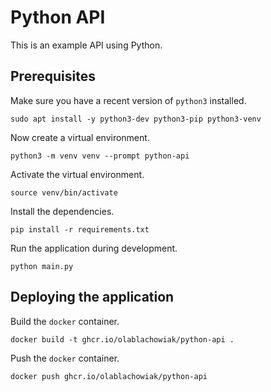 # Python API

This is an example API using Python.

## Prerequisites

Make sure you have a recent version of `python3` installed.

```shell
sudo apt install -y python3-dev python3-pip python3-venv
```

Now create a virtual environment.

```shell
python3 -m venv venv --prompt python-api
```

Activate the virtual environment.

```shell
source venv/bin/activate
```

Install the dependencies.

```shell
pip install -r requirements.txt
```

Run the application during development.

```shell
python main.py
```

## Deploying the application

Build the `docker` container.

```shell
docker build -t ghcr.io/olablachowiak/python-api .
```

Push the `docker` container.

```shell
docker push ghcr.io/olablachowiak/python-api
```
